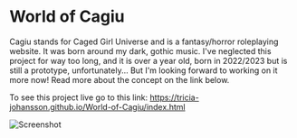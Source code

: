# World of Cagiu

Cagiu stands for Caged Girl Universe and is a fantasy/horror roleplaying website. It was born around my dark, gothic music. I've neglected this project for way too long, and it is over a year old, born in 2022/2023 but is still a prototype, unfortunately... But I'm looking forward to working on it more now! Read more about the concept on the link below.

To see this project live go to this link: https://tricia-johansson.github.io/World-of-Cagiu/index.html

![Screenshot](https://tricii.com/cagiu.png)
